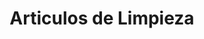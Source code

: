 ---
title: "Articulos de Limpieza"
url: /jose-leon-suarez/articulos-de-limpieza-55-avenida-central/
shop: farmacia
---